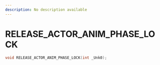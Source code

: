 ```yaml
---
description: No description available 
---
```


# RELEASE_ACTOR_ANIM_PHASE_LOCK

```cpp
void RELEASE_ACTOR_ANIM_PHASE_LOCK(int _Unk0);
```